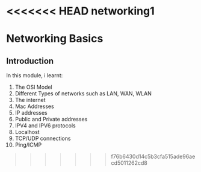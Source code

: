 <<<<<<< HEAD
networking1
=======
# Networking Basics

## Introduction

In this module, i learnt:

1. The OSI Model
2. Different Types of networks such as LAN, WAN, WLAN
3. The internet
4. Mac Addresses
5. IP addresses
6. Public and Private addresses
7. IPV4 and IPV6 protocols
8. Localhost
9. TCP/UDP connections
10. Ping/ICMP
>>>>>>> f76b6430d14c5b3cfa515ade96aecd5011262cd8
